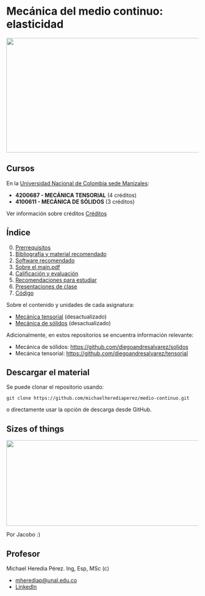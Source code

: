 # Mecánica del medio continuo: elasticidad

<p align="center">
 <img width="600" height="300" src="figs/main_punto.png">
</p>


## Cursos

En la [Universidad Nacional de Colombia sede Manizales](https://www.manizales.unal.edu.co/):
- **4200687 - MECÁNICA TENSORIAL** (4 créditos)
- **4100611 - MECÁNICA DE SÓLIDOS** (3 créditos)

Ver información sobre créditos [Créditos](informacion/credito.md)

## Índice

00. [Prerrequisitos](informacion/00_prerrequisitos.md)
01. [Bibliografía y material recomendado](informacion/01_bibliografia_material.md)
02. [Software recomendado](informacion/02_software_recomendado.md)
03. [Sobre el main.pdf](informacion/03_sobre_el_main.md)
04. [Calificación y evaluación](informacion/04_calificacion.md)
05. [Recomendaciones para estudiar](informacion/05_guia_estudio.md)
06. [Presentaciones de clase](documentos/readme.md)
07. [Código](codigos/readme.md)

Sobre el contenido y unidades de cada asignatura:

- [Mecánica tensorial](informacion/a_contenido_tensorial.md) (desactualizado)
- [Mecánica de sólidos](informacion/b_contenido_solidos.md) (desactualizado)

Adicionalmente, en estos repositorios se encuentra información relevante:

* Mecánica de sólidos: <https://github.com/diegoandresalvarez/solidos>
* Mecánica tensorial: <https://github.com/diegoandresalvarez/tensorial>

## Descargar el material

Se puede clonar el repositorio usando:

    git clone https://github.com/michaelherediaperez/medio-continuo.git

o directamente usar la opción de descarga desde GitHub.

## Sizes of things

<p align="center">
 <img width="933" height="224" src="figs/sizes-of-things.png">
</p>

Por Jacobo :)

## Profesor
Michael Heredia Pérez. Ing, Esp, MSc (c)
- [mherediap@unal.edu.co](mherediap@unal.edu.co)
- [LinkedIn](www.linkedin.com/in/michael-heredia-perez)

